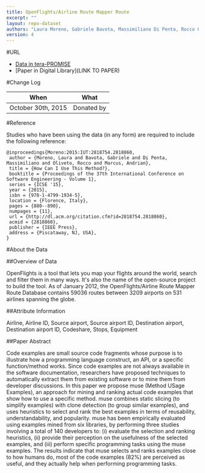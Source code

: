 ```yaml
---
title: OpenFlights/Airline Route Mapper Route
excerpt: ""
layout: repo-dataset
authors: "Laura Moreno, Gabriele Bavota, Massimiliano Di Penta, Rocco Oliveto, Andrian Marcus"
version: 4
---
```


#URL

* [Data in tera-PROMISE](https://terapromise.csc.ncsu.edu:8443/!/#repo/view/head/CATEGORY/TITLE)
* [Paper in Digital Library](LINK TO PAPER)

#Change Log

When | What
---- | ----
October 30th, 2015 | Donated by [](/repo/people/data-donors/promise4.html)

#Reference

Studies who have been using the data (in any form) are required to include the following reference:

```
@inproceedings{Moreno:2015:IUT:2818754.2818860,
 author = {Moreno, Laura and Bavota, Gabriele and Di Penta, Massimiliano and Oliveto, Rocco and Marcus, Andrian},
 title = {How Can I Use This Method?},
 booktitle = {Proceedings of the 37th International Conference on Software Engineering - Volume 1},
 series = {ICSE '15},
 year = {2015},
 isbn = {978-1-4799-1934-5},
 location = {Florence, Italy},
 pages = {880--890},
 numpages = {11},
 url = {http://dl.acm.org/citation.cfm?id=2818754.2818860},
 acmid = {2818860},
 publisher = {IEEE Press},
 address = {Piscataway, NJ, USA},
}
```

#About the Data

##Overview of Data

OpenFlights is a tool that lets you map your flights around the world, search and filter them in many ways. It's also the name of the open-source project to build the tool. As of January 2012, the OpenFlights/Airline Route Mapper Route Database contains 59036 routes between 3209 airports on 531 airlines spanning the globe.

##Attribute Information

Airline, Airline ID, Source airport, Source airport ID, Destination airport, Destination airport ID, Codeshare, Stops, Equipment

##Paper Abstract

Code examples are small source code fragments whose purpose is to illustrate how a programming language construct, an API, or a specific function/method works. Since code examples are not always available in the software documentation, researchers have proposed techniques to automatically extract them from existing software or to mine them from developer discussions. In this paper we propose muse (Method USage Examples), an approach for mining and ranking actual code examples that show how to use a specific method. muse combines static slicing (to simplify examples) with clone detection (to group similar examples), and uses heuristics to select and rank the best examples in terms of reusability, understandability, and popularity. muse has been empirically evaluated using examples mined from six libraries, by performing three studies involving a total of 140 developers to: (i) evaluate the selection and ranking heuristics, (ii) provide their perception on the usefulness of the selected examples, and (iii) perform specific programming tasks using the muse examples. The results indicate that muse selects and ranks examples close to how humans do, most of the code examples (82%) are perceived as useful, and they actually help when performing programming tasks.
